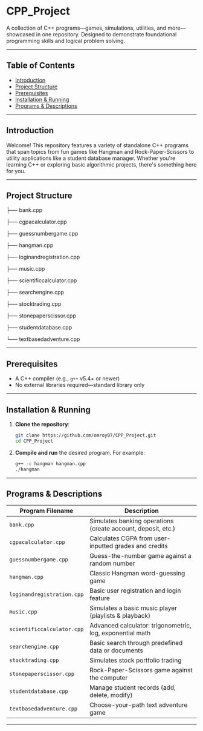 # CPP_Project

A collection of C++ programs—games, simulations, utilities, and more—showcased in one repository. Designed to demonstrate foundational programming skills and logical problem solving.

---   

## Table of Contents

- [Introduction](#introduction)
- [Project Structure](#project-structure)
- [Prerequisites](#prerequisites)
- [Installation & Running](#installation--running)
- [Programs & Descriptions](#programs--descriptions)

---

## Introduction

Welcome! This repository features a variety of standalone C++ programs that span topics from fun games like Hangman and Rock-Paper-Scissors to utility applications like a student database manager. Whether you're learning C++ or exploring basic algorithmic projects, there's something here for you.

---

## Project Structure
├── bank.cpp

├── cgpacalculator.cpp

├── guessnumbergame.cpp

├── hangman.cpp

├── loginandregistration.cpp

├── music.cpp

├── scientificcalculator.cpp

├── searchengine.cpp

├── stocktrading.cpp

├── stonepaperscissor.cpp

├── studentdatabase.cpp

└── textbasedadventure.cpp


---

## Prerequisites

- A C++ compiler (e.g., `g++` v5.4+ or newer)  
- No external libraries required—standard library only

---

## Installation & Running

1. **Clone the repository**:
    ```bash
    git clone https://github.com/omroy07/CPP_Project.git
    cd CPP_Project
    ```

2. **Compile and run** the desired program. For example:
    ```bash
    g++ -o hangman hangman.cpp
    ./hangman
    ```

---

## Programs & Descriptions

| Program Filename           | Description                                                   |
|----------------------------|---------------------------------------------------------------|
| `bank.cpp`                 | Simulates banking operations (create account, deposit, etc.)  |
| `cgpacalculator.cpp`       | Calculates CGPA from user-inputted grades and credits         |
| `guessnumbergame.cpp`      | Guess-the-number game against a random number                 |
| `hangman.cpp`              | Classic Hangman word-guessing game                            |
| `loginandregistration.cpp` | Basic user registration and login feature                     |
| `music.cpp`                | Simulates a basic music player (playlists & playback)         |
| `scientificcalculator.cpp` | Advanced calculator: trigonometric, log, exponential math     |
| `searchengine.cpp`         | Basic search through predefined data or documents             |
| `stocktrading.cpp`         | Simulates stock portfolio trading                             |
| `stonepaperscissor.cpp`    | Rock-Paper-Scissors game against the computer                 |
| `studentdatabase.cpp`      | Manage student records (add, delete, modify)                  |
| `textbasedadventure.cpp`   | Choose-your-path text adventure game                          |

---

